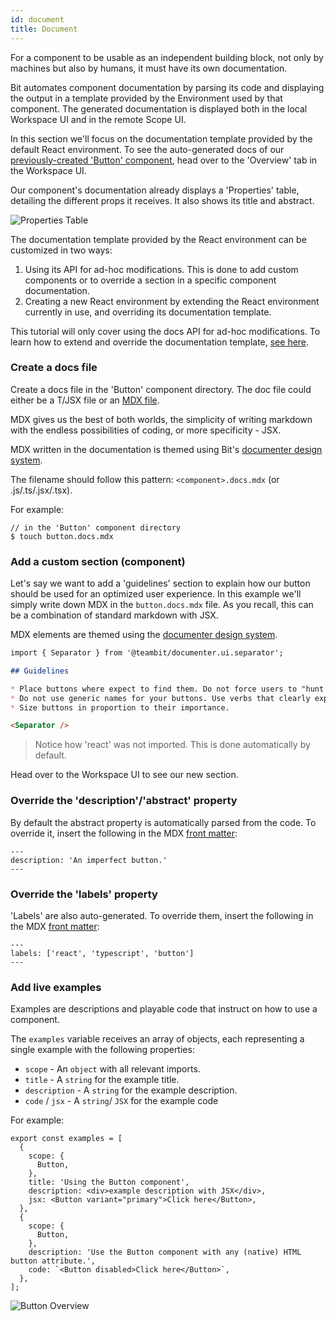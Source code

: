 ```yaml
---
id: document
title: Document
---
```

For a component to be usable as an independent building block, not only by machines but also by humans, it must have its own documentation.

Bit automates component documentation by parsing its code and displaying the output in a template provided by the Environment used by that component. The generated documentation is displayed both in the local Workspace UI and in the remote Scope UI.

In this section we'll focus on the documentation template provided by the default React environment. To see the auto-generated docs of our [previously-created 'Button' component](/docs/getting-started/add-components), head over to the 'Overview' tab in the Workspace UI. 

Our component's documentation already displays a 'Properties' table, detailing the different props it receives. It also shows its title and abstract.

![Properties Table](/img/docs_prop_table.jpg)

The documentation template provided by the React environment can be customized in two ways:

1. Using its API for ad-hoc modifications. This is done to add custom components or to override a section in a specific component documentation.
2. Creating a new React environment by extending the React environment currently in use, and overriding its documentation template.

This tutorial will only cover using the docs API for ad-hoc modifications. To learn how to extend and override the documentation template, [see here](docs/react/overview).


### Create a docs file

Create a docs file in the 'Button' component directory. The doc file could either be a T/JSX file or an [MDX file](https://mdxjs.com/).

MDX gives us the best of both worlds, the simplicity of writing markdown with the endless possibilities of coding, or more specificity - JSX.

MDX written in the documentation is themed using Bit's [documenter design system](https://bit.dev/teambit/documenter).

The filename should follow this pattern: `<component>.docs.mdx` (or .js/.ts/.jsx/.tsx).

For example:

```shell
// in the 'Button' component directory
$ touch button.docs.mdx
```

### Add a custom section (component)
Let's say we  want to add a 'guidelines' section to explain how our button should be used for an optimized user experience. In this example we'll simply write down MDX in the `button.docs.mdx` file. As you recall, this can be a combination of standard markdown with JSX.

MDX elements are themed using the [documenter design system](https://bit.dev/teambit/documenter).


```md
import { Separator } from '@teambit/documenter.ui.separator';

## Guidelines 

* Place buttons where expect to find them. Do not force users to "hunt for buttons"
* Do not use generic names for your buttons. Use verbs that clearly explain the button's function.
* Size buttons in proportion to their importance.

<Separator />
```
> Notice how 'react' was not imported. This is done automatically by default.

Head over to the Workspace UI to see our new section.
### Override the 'description'/'abstract' property
By default the abstract property is automatically parsed from the code. To override it, insert the following in the MDX [front matter](https://github.com/cuttlebelle/website/blob/master/content/documentation/what-is-frontmatter.md):

```mdx
---
description: 'An imperfect button.'
---
```

### Override the 'labels' property

'Labels' are also auto-generated. To override them, insert the following in the MDX [front matter](https://github.com/cuttlebelle/website/blob/master/content/documentation/what-is-frontmatter.md):

```mdx
---
labels: ['react', 'typescript', 'button']
---
```

### Add live examples

Examples are descriptions and playable code that instruct on how to use a component. 

The `examples` variable receives an array of objects, each representing a single example with the following properties:

- `scope` - An `object` with all relevant imports.
- `title` - A `string` for the example title.
- `description` - A `string` for the example description.
- `code` / `jsx` - A `string`/ `JSX` for the example code

For example:

```tsx
export const examples = [
  {
    scope: {
      Button,
    },
    title: 'Using the Button component',
    description: <div>example description with JSX</div>,
    jsx: <Button variant="primary">Click here</Button>,
  },
  {
    scope: {
      Button,
    },
    description: 'Use the Button component with any (native) HTML button attribute.',
    code: `<Button disabled>Click here</Button>`,
  },
];
```
![Button Overview](/img/button_overview.png)